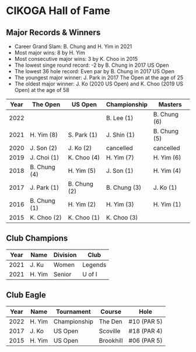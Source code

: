 # CIKOGA Hall of Fame

## Major Records & Winners

* Career Grand Slam: B. Chung and H. Yim in 2021
* Most major wins: 8 by H. Yim
* Most consecutive major wins: 3 by K. Choo in 2015
* The lowest singe round record: -2 by B. Chung in 2017 US Open
* The lowest 36 hole record: Even par by B. Chung in 2017 US Open
* The youngest major winner: J. Park in 2017 The Open at the age of 25
* The oldest major winner: J. Ko (2020 US Open) and K. Choo (2019 US Open) at the age of 58

| Year	| The Open    | US Open     |  Championship | Masters      |
|-------|-------------|-------------|---------------|--------------|
| 2022	|            	|           	| B. Lee (1)	  | B. Chung (6) |
| 2021	| H. Yim (8)	| S. Park (1)	| J. Shin (1)	  | B. Chung (5) |
| 2020	| J. Son (2)	| J. Ko (2)   | cancelled	    | cancelled    |
| 2019	| J. Choi (1)	| K. Choo (4)	| H. Yim (7)	  | H. Yim (6)   |
| 2018	| B. Chung (4)|	H. Yim (5)	| J. Son (1)	  | H. Yim (4)   |
| 2017	| J. Park (1)	| B. Chung (2)| B. Chung (3)	| J. Ko (1)    |
| 2016	| B. Chung (1)| H. Yim (2)  | H. Yim (3)    | H. Yim (1)   |
| 2015	| K. Choo (2) | K. Choo (1) | K. Choo (3)   |              |

## Club Champions

|Year |Name	 | Division	  | Club	  |
|-----|------|------------|---------|
|2021 |J. Ku | Women     	| Legends	|
|2021 |H. Yim| Senior   	| U of I	|

## Club Eagle

|Year|Name	| Tournament  | Course	  | Hole        |
|----|------|-------------|-----------|-------------|
|2022|H. Yim| Championship| The Den	  | #10 (PAR 5) |
|2017|J. Ko | US Open	    | Scoville	| #18 (PAR 4) |
|2015|H. Yim| US Open	    | Brookhill | #06 (PAR 5)  |
